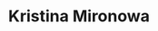 ---
# Display name
title: Kristina Mironowa
# Citation name
cite_name: K Mironowa
# Link user in the cited name list?
cite_author: true
# Is this the primary user of the site?
superuser: false
# Role/position
role: Assistant
# Organizations/Affiliations
organizations:
- name: Center Synergy of Systems (SynoSys)
  url: http://synosys.github.io
- name: Technische Universität Dresden (TUD)
  url: https://tu-dresden.de/cids/die-einrichtung/departments/synosys
  email: "kristina.mironowa@tu-dresden.de"
- adress: "Georg-Schumann-Str. 11, 01069 Dresden | Barkhausen Bau | Room: I83A"
# Short bio (displayed in user profile at end of posts)
bio: "My research interests are: forms, forms, forms"
# interests: optional
interests:
education:
  courses:
  - course: Bachelor's Degree "Law in Context"
    institution: TU Dresden
  - course: certified foreign language assistent
#social:
#- icon: github
#  icon_pack: fab
#  link: https://github.com/addi-p
# Enter email to display Gravatar (if Gravatar enabled in Config)
email: kristina.mironowa@tu-dresden.de
# Highlight the author in author lists? (true/false)
highlight_name: false
# Organizational groups that you belong to (for People widget)
#   Set this to `[]` or comment out if you are not using People widget.
user_groups:
- "Members"
---